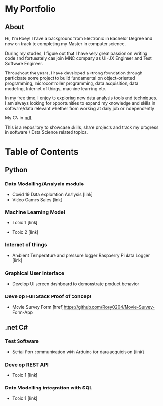 # My Portfolio
## About
Hi, I'm Roey! I have a background from Electronic in Bachelor Degree and now on track to completing my Master in computer science. 

During my studies, I figure out that I have very great passion on writing code and fortunately can join MNC company as UI-UX Engineer and Test Software Engineer.

Throughout the years, I have developed a strong foundation through participate some project to build fundamental on object-oriented programming, microcontroller programming, data acquisition, data modeling, Internet of things, machine learning etc.

In my free time, I enjoy to exploring new data analysis tools and techniques. I am always looking for opportunities to expand my knowledge and skills in software/data relevant whether from working at daily job or independently

My CV in [pdf](https://github.com/Roey0204/My-Portfolio/blob/main/RoeyCV.pdf)

This is a repository to showcase skills, share projects and track my progress in software / Data Science related topics.

# Table of Contents

## Python

### Data Modelling/Analysis module
- Covid 19 Data exploration Analysis
[link]
- Video Games Sales
[link]

### Machine Learning Model
- Topic 1
[link]

- Topic 2
[link]

### Internet of things
- Ambient Temperature and pressure logger Raspberry Pi data Logger
[link]

### Graphical User Interface
- Develop UI screen dashboard to demonstrate product behavior

### Develop Full Stack Proof of concept
- Movie Survey Form
  [href]https://github.com/Roey0204/Movie-Survey-Form-App


## .net C#

### Test Software
- Serial Port communication with Arduino for data acquicision
[link]

### Develop REST API
- Topic 1
[link]

### Data Modelling integration with SQL
- Topic 1
[link]
